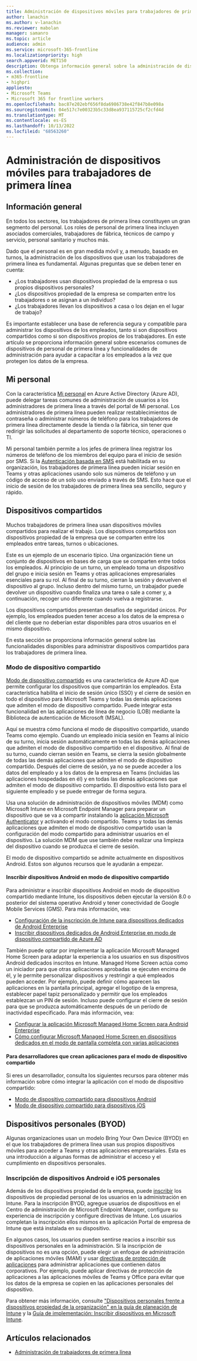 ```yaml
---
title: Administración de dispositivos móviles para trabajadores de primera línea
author: lanachin
ms.author: v-lanachin
ms.reviewer: mabolan
manager: samanro
ms.topic: article
audience: admin
ms.service: microsoft-365-frontline
ms.localizationpriority: high
search.appverid: MET150
description: Obtenga información general sobre la administración de dispositivos móviles para los trabajadores de primera línea de su organización.
ms.collection:
- m365-frontline
- highpri
appliesto:
- Microsoft Teams
- Microsoft 365 for frontline workers
ms.openlocfilehash: bac87e202ebf656f8da6986738e42f847b8e098a
ms.sourcegitcommit: 04e517c7e00323b5c33d8ea937115725cf2cfd4d
ms.translationtype: MT
ms.contentlocale: es-ES
ms.lasthandoff: 10/13/2022
ms.locfileid: "68563260"
---
```

# <a name="manage-mobile-devices-for-frontline-workers"></a>Administración de dispositivos móviles para trabajadores de primera línea

## <a name="overview"></a>Información general

En todos los sectores, los trabajadores de primera línea constituyen un gran segmento del personal. Los roles de personal de primera línea incluyen asociados comerciales, trabajadores de fábrica, técnicos de campo y servicio, personal sanitario y muchos más.

Dado que el personal es en gran medida móvil y, a menudo, basado en turnos, la administración de los dispositivos que usan los trabajadores de primera línea es fundamental. Algunas preguntas que se deben tener en cuenta:

- ¿Los trabajadores usan dispositivos propiedad de la empresa o sus propios dispositivos personales?
- ¿Los dispositivos propiedad de la empresa se comparten entre los trabajadores o se asignan a un individuo?
- ¿Los trabajadores llevan los dispositivos a casa o los dejan en el lugar de trabajo?

Es importante establecer una base de referencia segura y compatible para administrar los dispositivos de los empleados, tanto si son dispositivos compartidos como si son dispositivos propios de los trabajadores. En este artículo se proporciona información general sobre escenarios comunes de dispositivos de personal de primera línea y funcionalidades de administración para ayudar a capacitar a los empleados a la vez que protegen los datos de la empresa.

## <a name="my-staff"></a>Mi personal

Con la característica [Mi personal](/azure/active-directory/roles/my-staff-configure) en Azure Active Directory (Azure AD), puede delegar tareas comunes de administración de usuarios a los administradores de primera línea a través del portal de Mi personal. Los administradores de primera línea pueden realizar restablecimientos de contraseña o administrar números de teléfono para los trabajadores de primera línea directamente desde la tienda o la fábrica, sin tener que redirigir las solicitudes al departamento de soporte técnico, operaciones o TI.

Mi personal también permite a los jefes de primera línea registrar los números de teléfono de los miembros del equipo para el inicio de sesión por SMS. Si la [ Autenticación basada en SMS](/azure/active-directory/authentication/howto-authentication-sms-signin) está habilitada en su organización, los trabajadores de primera línea pueden iniciar sesión en Teams y otras aplicaciones usando solo sus números de teléfono y un código de acceso de un solo uso enviado a través de SMS. Esto hace que el inicio de sesión de los trabajadores de primera línea sea sencillo, seguro y rápido.

## <a name="shared-devices"></a>Dispositivos compartidos

Muchos trabajadores de primera línea usan dispositivos móviles compartidos para realizar el trabajo. Los dispositivos compartidos son dispositivos propiedad de la empresa que se comparten entre los empleados entre tareas, turnos o ubicaciones.

Este es un ejemplo de un escenario típico. Una organización tiene un conjunto de dispositivos en bases de carga que se comparten entre todos los empleados. Al principio de un turno, un empleado toma un dispositivo del grupo e inicia sesión en Teams y otras aplicaciones empresariales esenciales para su rol. Al final de su turno, cierran la sesión y devuelven el dispositivo al grupo. Incluso dentro del mismo turno, un trabajador puede devolver un dispositivo cuando finaliza una tarea o sale a comer y, a continuación, recoger uno diferente cuando vuelva a registrarse.

Los dispositivos compartidos presentan desafíos de seguridad únicos. Por ejemplo, los empleados pueden tener acceso a los datos de la empresa o del cliente que no deberían estar disponibles para otros usuarios en el mismo dispositivo.

En esta sección se proporciona información general sobre las funcionalidades disponibles para administrar dispositivos compartidos para los trabajadores de primera línea.

### <a name="shared-device-mode"></a>Modo de dispositivo compartido

[Modo de dispositivo compartido](/azure/active-directory/develop/msal-shared-devices) es una característica de Azure AD que permite configurar los dispositivos que compartirán los empleados. Esta característica habilita el inicio de sesión único (SSO) y el cierre de sesión en todo el dispositivo para Microsoft Teams y todas las demás aplicaciones que admiten el modo de dispositivo compartido. Puede integrar esta funcionalidad en las aplicaciones de línea de negocio (LOB) mediante la Biblioteca de autenticación de Microsoft (MSAL).

Aquí se muestra cómo funciona el modo de dispositivo compartido, usando Teams como ejemplo. Cuando un empleado inicia sesión en Teams al inicio de su turno, inicia sesión automáticamente en todas las demás aplicaciones que admiten el modo de dispositivo compartido en el dispositivo. Al final de su turno, cuando cierran sesión en Teams, se cierra la sesión globalmente de todas las demás aplicaciones que admiten el modo de dispositivo compartido. Después del cierre de sesión, ya no se puede acceder a los datos del empleado y a los datos de la empresa en Teams (incluidas las aplicaciones hospedadas en él) y en todas las demás aplicaciones que admiten el modo de dispositivo compartido. El dispositivo está listo para el siguiente empleado y se puede entregar de forma segura.

Usa una solución de administración de dispositivos móviles (MDM) como Microsoft Intune en Microsoft Endpoint Manager para preparar un dispositivo que se va a compartir instalando la [aplicación Microsoft Authenticator](https://support.microsoft.com/account-billing/how-to-use-the-microsoft-authenticator-app-9783c865-0308-42fb-a519-8cf666fe0acc) y activando el modo compartido. Teams y todas las demás aplicaciones que admiten el modo de dispositivo compartido usan la configuración del modo compartido para administrar usuarios en el dispositivo. La solución MDM que use también debe realizar una limpieza del dispositivo cuando se produzca el cierre de sesión.

El modo de dispositivo compartido se admite actualmente en dispositivos Android. Estos son algunos recursos que le ayudarán a empezar.

#### <a name="enroll-android-devices-into-shared-device-mode"></a>Inscribir dispositivos Android en modo de dispositivo compartido

Para administrar e inscribir dispositivos Android en modo de dispositivo compartido mediante Intune, los dispositivos deben ejecutar la versión 8.0 o posterior del sistema operativo Android y tener conectividad de Google Mobile Services (GMS). Para más información, vea:

- [Configuración de la inscripción de Intune para dispositivos dedicados de Android Enterprise](/mem/intune/enrollment/android-kiosk-enroll)
- [Inscribir dispositivos dedicados de Android Enterprise en modo de dispositivo compartido de Azure AD](https://techcommunity.microsoft.com/t5/intune-customer-success/enroll-android-enterprise-dedicated-devices-into-azure-ad-shared/ba-p/1820093)

También puede optar por implementar la aplicación Microsoft Managed Home Screen para adaptar la experiencia a los usuarios en sus dispositivos Android dedicados inscritos en Intune. Managed Home Screen actúa como un iniciador para que otras aplicaciones aprobadas se ejecuten encima de él, y le permite personalizar dispositivos y restringir a qué empleados pueden acceder. Por ejemplo, puede definir cómo aparecen las aplicaciones en la pantalla principal, agregar el logotipo de la empresa, establecer papel tapiz personalizado y permitir que los empleados establezcan un PIN de sesión. Incluso puede configurar el cierre de sesión para que se produzca automáticamente después de un período de inactividad especificado.  Para más información, vea:

- [Configurar la aplicación Microsoft Managed Home Screen para Android Enterprise](/mem/intune/apps/app-configuration-managed-home-screen-app)
- [Cómo configurar Microsoft Managed Home Screen en dispositivos dedicados en el modo de pantalla completa con varias aplicaciones](https://techcommunity.microsoft.com/t5/intune-customer-success/how-to-setup-microsoft-managed-home-screen-on-dedicated-devices/ba-p/1388060)

#### <a name="for-developers-creating-apps-for-shared-device-mode"></a>Para desarrolladores que crean aplicaciones para el modo de dispositivo compartido

Si eres un desarrollador, consulta los siguientes recursos para obtener más información sobre cómo integrar la aplicación con el modo de dispositivo compartido:

- [Modo de dispositivo compartido para dispositivos Android](/azure/active-directory/develop/msal-android-shared-devices)
- [Modo de dispositivo compartido para dispositivos iOS](/azure/active-directory/develop/msal-ios-shared-devices)

## <a name="personal-devices-byod"></a>Dispositivos personales (BYOD)

Algunas organizaciones usan un modelo Bring Your Own Device (BYOD) en el que los trabajadores de primera línea usan sus propios dispositivos móviles para acceder a Teams y otras aplicaciones empresariales. Esta es una introducción a algunas formas de administrar el acceso y el cumplimiento en dispositivos personales.

### <a name="enroll-android-and-ios-personal-devices"></a>Inscripción de dispositivos Android e iOS personales

Además de los dispositivos propiedad de la empresa, puede [inscribir](/mem/intune/enrollment/device-enrollment) los dispositivos de propiedad personal de los usuarios en la administración en Intune. Para la inscripción BYOD, agregue usuarios de dispositivos en el Centro de administración de Microsoft Endpoint Manager, configure su experiencia de inscripción y configure directivas de Intune. Los usuarios completan la inscripción ellos mismos en la aplicación Portal de empresa de Intune que está instalada en su dispositivo.

En algunos casos, los usuarios pueden sentirse reacios a inscribir sus dispositivos personales en la administración. Si la inscripción de dispositivos no es una opción, puede elegir un enfoque de administración de aplicaciones móviles (MAM) y usar [ directivas de protección de aplicaciones](/mem/intune/apps/app-protection-policies) para administrar aplicaciones que contienen datos corporativos. Por ejemplo, puede aplicar directivas de protección de aplicaciones a las aplicaciones móviles de Teams y Office para evitar que los datos de la empresa se copien en las aplicaciones personales del dispositivo.

Para obtener más información, consulte ["Dispositivos personales frente a dispositivos propiedad de la organización" en la guía de planeación de Intune](/mem/intune/fundamentals/intune-planning-guide#personal-devices-vs-organization-owned-devices) y la [Guía de implementación: Inscribir dispositivos en Microsoft Intune](/mem/intune/fundamentals/deployment-guide-enrollment).

## <a name="related-articles"></a>Artículos relacionados

- [Administración de trabajadores de primera línea](/azure/active-directory/fundamentals/frontline-worker-management)
